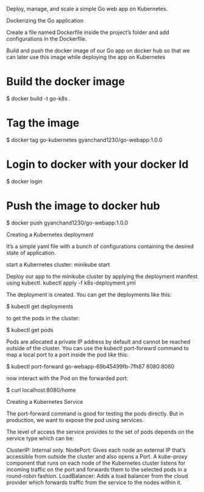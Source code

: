 Deploy, manage, and scale a simple Go web app on Kubernetes.

Dockerizing the Go application

Create a file named Dockerfile inside the project’s folder and add configurations in the Dockerfile.

 Build and push the docker image of our Go app on docker hub so that we can later use this image while deploying the app on Kubernetes 

 # Build the docker image
$ docker build -t go-k8s .

# Tag the image
$ docker tag go-kubernetes gyanchand1230/go-webapp:1.0.0

# Login to docker with your docker Id
$ docker login

# Push the image to docker hub
$ docker push gyanchand1230/go-webapp:1.0.0


Creating a Kubernetes deployment

It’s a simple yaml file with a bunch of configurations containing the desired state of 
application.

start a Kubernetes cluster:
minikube start

Deploy our app to the minikube cluster by applying the deployment manifest using kubectl.
kubectl apply -f k8s-deployment.yml

The deployment is created. You can get the deployments like this:

$ kubectl get deployments

to get the pods in the cluster:

$ kubectl get pods

Pods are allocated a private IP address by default and cannot be reached outside of the cluster. You can use the kubectl port-forward command to map a local port to a port inside the pod like this:

$ kubectl port-forward go-webapp-69b45499fb-7fh87 8080:8080

now interact with the Pod on the forwarded port:

$ curl localhost:8080/home

Creating a Kubernetes Service

The port-forward command is good for testing the pods directly. But in production, we want to expose the pod using services.

The level of access the service provides to the set of pods depends on the service type which can be:

ClusterIP: Internal only.
NodePort: Gives each node an external IP that’s accessible from outside the cluster and also opens a Port. A kube-proxy component that runs on each node of the Kubernetes cluster listens for incoming traffic on the port and forwards them to the selected pods in a round-robin fashion.
LoadBalancer: Adds a load balancer from the cloud provider which forwards traffic from the service to the nodes within it.
